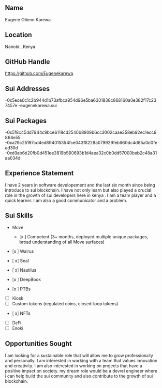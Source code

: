## Name

Eugene Otieno Karewa

## Location

Nairobi , Kenya

## GitHub Handle

https://github.com/Eugenekarewa

## Sui Addresses

-0x5ece0c1c2b944d1b73afbca954d96e5ba6301838c868160a0e382f17c237457e
-eugenekarewa.sui

## Sui Packages
-0x5f8c45dd7944c9bce6118cd2540b8909b6cc3002caae358eb92ec1ecc9864e55
-0xa29c25197cd4ed894015354fce043f8228a079929feb660dc4d85a0d0fead30d
-0xd0ab6d20fb0d451ee3819b590693b1d4aea32c0b0dd57000beb2c48a31aa034d
## Experience Statement
<!-- Add a short statement that gives an overview of your relevant experience -->

I have 2 years in software developement and the last six month since being introduce to sui blockchain. I have not only learn but also played a crucial role in the growth of sui developers here in kenya . I am a team player and a quick learner. I am also a good communicator and a problem.
## Sui Skills


- Move
  
  - [x ] Competent (3+ months, deployed multiple unique packages, broad understanding of all Move surfaces)
- [x ] Walrus
- [ x] Seal
- [ x] Nautilus
- [x ] DeepBook
- [x ] PTBs
- [ ] Kiosk
- [ ] Custom tokens (regulated coins, closed-loop tokens)
- [ x] NFTs
- [ ] DeFi
- [ ] Enoki

## Opportunities Sought
I am looking for a sustainable role that will allow me to grow professionally and personally. I am interested in working with a team that values innovation and creativity. I am also interested in working on projects that have a positive impact on society. my dream role would be a devrel engineer where i can help build the sui community and also contribute to the growth of sui blockchain.
